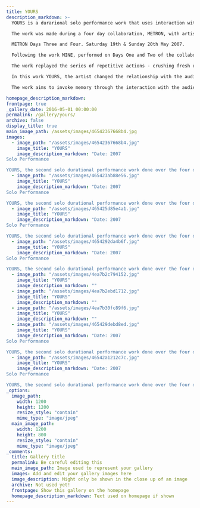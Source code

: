 ```yaml
---
title: YOURS
description_markdown: >-
  YOURS is a durarional solo performance work that uses interaction with the audience to explore memory, loss and our essential human need to remember.

  The work was made during a four day collaboration, METRON, with artist Alun Ward who showed a video and sound installation RUN.

  METRON Days Three and Four. Saturday 19th & Sunday 20th May 2007.

  Following the work MINE, performed on Days One and Two of the collaboration, the artist performed YOURS over a period of six hours on each of Days Three and Four.

  The work replayed the series of repetitive actions - crushing fresh rosemary in a stone pestle and mortar - that were made in the first performance work of the collaboration, MINE.

  In this work YOURS, the artist changed the relationship with the audience by conversing with them about the symbolism and intention of the work. She drew them in further by offering each a sprig of the herb as an invitation to remember and shared personal memories with them. She photographed the hands of the viewers holding their piece of rosemary.

  The work aims to invoke memory through the interaction with the audience and by scenting the space with the smell of crushed rosemary, symbol of remembrance. The actions and the sounds they produce are made in rhythm to the sound of foot-fall on the audio-track of RUN, a video installation by artist Alun Ward.

homepage_description_markdown: 
frontpage: true
_gallery_date: 2016-05-01 00:00:00
permalink: /gallery/yours/
archive: false
display_title: true
main_image_path: /assets/images/46542367668b4.jpg
images:
  - image_path: "/assets/images/46542367668b4.jpg"
    image_title: "YOURS"
    image_description_markdown: "Date: 2007
Solo Performance

YOURS, the second solo durational performance work done over the four days of the collaboration METRON"
  - image_path: "/assets/images/465423ab88e56.jpg"
    image_title: "YOURS"
    image_description_markdown: "Date: 2007
Solo Performance

YOURS, the second solo durational performance work done over the four days of the collaboration METRON"
  - image_path: "/assets/images/465425d85e4a1.jpg"
    image_title: "YOURS"
    image_description_markdown: "Date: 2007
Solo Performance

YOURS, the second solo durational performance work done over the four days of the collaboration METRON"
  - image_path: "/assets/images/4654292da4b6f.jpg"
    image_title: "YOURS"
    image_description_markdown: "Date: 2007
Solo Performance

YOURS, the second solo durational performance work done over the four days of the collaboration METRON"
  - image_path: "/assets/images/4ea7b2c794152.jpg"
    image_title: "YOURS"
    image_description_markdown: ""
  - image_path: "/assets/images/4ea7b2ebd1712.jpg"
    image_title: "YOURS"
    image_description_markdown: ""
  - image_path: "/assets/images/4ea7b30fc89f6.jpg"
    image_title: "YOURS"
    image_description_markdown: ""
  - image_path: "/assets/images/465429debd8ed.jpg"
    image_title: "YOURS"
    image_description_markdown: "Date: 2007
Solo Performance

YOURS, the second solo durational performance work done over the four days of the collaboration METRON"
  - image_path: "/assets/images/46542a1212c7c.jpg"
    image_title: "YOURS"
    image_description_markdown: "Date: 2007
Solo Performance

YOURS, the second solo durational performance work done over the four days of the collaboration METRON"
_options:
  image_path:
    width: 1200
    height: 1200
    resize_style: "contain"
    mime_type: "image/jpeg"
  main_image_path:
    width: 1200
    height: 800
    resize_style: "contain"
    mime_type: "image/jpeg"
_comments:
  title: Gallery title
  permalink: Be careful editing this
  main_image_path: Image used to represent your gallery
  images: Add and edit your gallery images here
  image_description: Might only be shown in the close up of an image
  archive: Not used yet!
  frontpage: Show this gallery on the homepage
  homepage_description_markdown: Text used on homepage if shown
---
```



